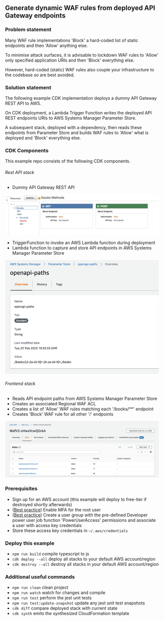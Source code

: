 ## Generate dynamic WAF rules from deployed API Gateway endpoints

### Problem statement
Many WAF rule implementations 'Block' a hard-coded list of static endpoints and then 'Allow' anything else.

To minimise attack surfaces, it is advisable to lockdown WAF rules to 'Allow' only specified application URIs and then 'Block' everything else.

However, hard-coded (static) WAF rules also couple your infrastructure to the codebase so are best avoided.

### Solution statement
The following example CDK implementation deploys a dummy API Gateway REST API to AWS.

On CDK deployment, a Lambda Trigger Function writes the deployed API REST endpoints URIs to AWS Systems Manager Parameter Store.

A subsequent stack, deployed with a dependency, then reads these endpoints from Parameter Store and builds WAF rules to 'Allow' what is deployed and 'Block' everything else.

### CDK Components
This example repo consists of the following CDK components.

###### Rest API stack
- Dummy API Gateway REST API 

![Dummy API Gateway REST API endpoints](docs/rest-api-endpoints.png)

- TriggerFunction to invoke an AWS Lambda function during deployment
- Lambda function to capture and store API endpoints in AWS Systems Manager Parameter Store

![SSM Parameter Store variable](docs/rest-api-ssm-paths.png)

###### Frontend stack
- Reads API endpoint paths from AWS Systems Manager Parameter Store
- Creates an associated Regional WAF ACL
- Creates a list of 'Allow' WAF rules matching each '/books/**' endpoint
- Creates 'Block' WAF rule for all other '/' endpoints

![WAF Web ACL rules](docs/waf-acl-rules.png)

### Prerequisites
- Sign up for an AWS account (this example will deploy to free-tier if destroyed shortly afterwards) 
- ([Best practice](https://docs.aws.amazon.com/accounts/latest/reference/best-practices-root-user.html)) Enable MFA for the root user
- ([Best practice](https://docs.aws.amazon.com/IAM/latest/UserGuide/access_policies_job-functions.html#jf_developer-power-user)) Create a user group with the pre-defined Developer power user job function 'PowerUserAccess' permissions and associate a user with access key credentials
- Store these access key credentials in `~/.aws/credentials`

### Deploy this example

* `npm run build`     compile typescript to js
* `cdk deploy --all`  deploy all stacks to your default AWS account/region
* `cdk destroy --all` destroy all stacks in your default AWS account/region

### Additional useful commands

* `npm run clean`     clean project
* `npm run watch`     watch for changes and compile
* `npm run test`      perform the jest unit tests
* `npm run test:update-snapshot` update any jest unit test snapshots
* `cdk diff`          compare deployed stack with current state
* `cdk synth`         emits the synthesized CloudFormation template
